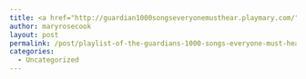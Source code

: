 ```yaml
---
title: <a href="http://guardian1000songseveryonemusthear.playmary.com/">Playlist of The Guardian's 1000 songs everyone must hear</a>
author: maryrosecook
layout: post
permalink: /post/playlist-of-the-guardians-1000-songs-everyone-must-hear
categories:
  - Uncategorized
---
```

